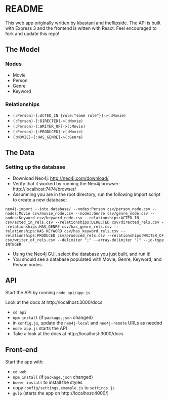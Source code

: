 # README

This web app originally written by kbastani and theflipside. The API is built with Express 3 and the frontend is witten with React. 
Feel encouraged to fork and update this repo! 

## The Model

### Nodes

* Movie
* Person
* Genre
* Keyword

### Relationships

* `(:Person)-[:ACTED_IN {role:"some role"}]->(:Movie)`
* `(:Person)-[:DIRECTED]->(:Movie)`
* `(:Person)-[:WRITER_OF]->(:Movie)`
* `(:Person)-[:PRODUCED]->(:Movie)`
* `(:MOVIE)-[:HAS_GENRE]->(:Genre)`

## The Data

### Setting up the database

* Download Neo4j: http://neo4j.com/download/
* Verify that it worked by running the Neo4j browser: http://localhost:7474/browser/
* Assumning you are in the root directory, run the following import script to create a new database:

```
neo4j-import --into database/ --nodes:Person csv/person_node.csv --nodes:Movie csv/movie_node.csv --nodes:Genre csv/genre_node.csv --nodes:Keyword csv/keyword_node.csv --relationships:ACTED_IN csv/acted_in_rels.csv --relationships:DIRECTED csv/directed_rels.csv --relationships:HAS_GENRE csv/has_genre_rels.csv --relationships:HAS_KEYWORD csv/has_keyword_rels.csv --relationships:PRODUCED csv/produced_rels.csv --relationships:WRITER_OF csv/writer_of_rels.csv --delimiter ";" --array-delimiter "|" --id-type INTEGER
```

* Using the Neo4j GUI, select the database you just built, and run it!
* You should see a database populated with Movie, Genre, Keyword, and Person nodes.  

## API

Start the API by running `node api/app.js`

Look at the docs at http://localhost:3000/docs

* `cd api`
* `npm install` (if `package.json` changed)
* in `config.js`, update the `neo4j-local` and `neo4j-remote` URLs as needed
* `node app.js` starts the API
* Take a look at the docs at http://localhost:3000/docs

## Front-end

Start the app with:

* `cd web`
* `npm install` (if `package.json` changed)
* `bower install` to install the styles
* copy `config/settings.example.js` to `settings.js`
* `gulp` (starts the app on http://localhost:4000/)